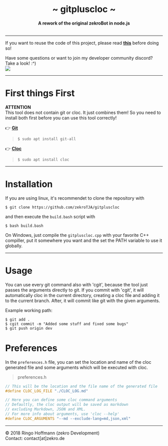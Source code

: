  <div align="center">
     <h1>~ gitpluscloc ~</h1>
     <strong>A rework of the original zekroBot in node.js</strong><br><br>
 </div>

---


If you want to reuse the code of this project, please read **[this](http://s.zekro.de/codepolicy)** before doing so!

Have some questions or want to join my developer community discord? Take a look! :^)
<br/><a href="http://discord.zekro.de"><img src="https://discordapp.com/api/guilds/307084334198816769/embed.png"/></a>

----

# First things First

**ATTENTION**  
This tool does not contain git or cloc. It just combines them! So you need to install both first before you can use this tool correctly!

👉 [**Git**](https://git-scm.com/downloads)  
> `$ sudo apt install git-all`

👉 [**Cloc**](https://github.com/AlDanial/cloc)  
> `$ sudo apt install cloc`

----

# Installation

If you are using linux, it's recommendet to clone the repository with
```
$ git clone https://github.com/zekroTJA/gitpluscloc
```
and then execute the `build.bash` script with
```
$ bash build.bash
```

On Windows, just compile the `gitpluscloc.cpp` with your favorite C++ compiller, put it somewhere you want and the set the PATH variable to use it globally.

----

# Usage

You can use every git command also with 'cgit', because the tool just passes the arguments directly to git. If you commit with 'cgit', it will automatically cloc in the current directory, creating a cloc file and adding it to the current branch. After, it will commit like git with the given arguments.

Example working path:
```
$ git add .
$ cgit commit -m "Added some stuff and fixed some bugs"
$ git push origin dev
```

# Preferences

In the `preferences.h` file, you can set the location and name of the cloc generated file and some arguments which will be executed with cloc.

> preferences.h
```cpp
// This will be the location and the file name of the generated file
#define CLOC_LOG_FILE "./CLOC_LOG.md"

// Here you can define some cloc command arguments
// Defaultly, the cloc output will be saved as markdown
// excluding Markdown, JSON and XML.
// For more info about arguments, use 'cloc --help'
#define CLOC_ARGUMENTS "--md --exclude-lang=md,json,xml"
```

----

© 2018 Ringo Hoffmann (zekro Development)  
Contact: contact[at]zekro.de
